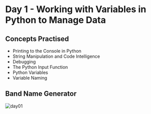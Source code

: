 # Day 1 - Working with Variables in Python to Manage Data

## Concepts Practised

- Printing to the Console in Python
- String Manipulation and Code Intelligence
- Debugging
- The Python Input Function
- Python Variables
- Variable Naming

## Band Name Generator

![day01](https://user-images.githubusercontent.com/98851253/154177081-2c53df2d-777b-4deb-8e38-5742ecd7282f.gif)
